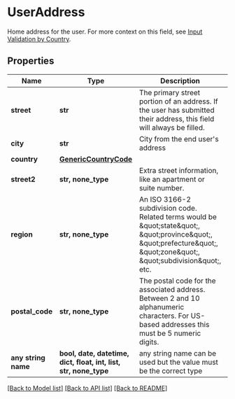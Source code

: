 # UserAddress

Home address for the user. For more context on this field, see [Input Validation by Country](https://plaid.com/docs/identity-verification/hybrid-input-validation/#input-validation-by-country).

## Properties
Name | Type | Description | Notes
------------ | ------------- | ------------- | -------------
**street** | **str** | The primary street portion of an address. If the user has submitted their address, this field will always be filled. | 
**city** | **str** | City from the end user&#39;s address | 
**country** | [**GenericCountryCode**](GenericCountryCode.md) |  | 
**street2** | **str, none_type** | Extra street information, like an apartment or suite number. | [optional] 
**region** | **str, none_type** | An ISO 3166-2 subdivision code. Related terms would be \&quot;state\&quot;, \&quot;province\&quot;, \&quot;prefecture\&quot;, \&quot;zone\&quot;, \&quot;subdivision\&quot;, etc. | [optional] 
**postal_code** | **str, none_type** | The postal code for the associated address. Between 2 and 10 alphanumeric characters. For US-based addresses this must be 5 numeric digits. | [optional] 
**any string name** | **bool, date, datetime, dict, float, int, list, str, none_type** | any string name can be used but the value must be the correct type | [optional]

[[Back to Model list]](../README.md#documentation-for-models) [[Back to API list]](../README.md#documentation-for-api-endpoints) [[Back to README]](../README.md)


